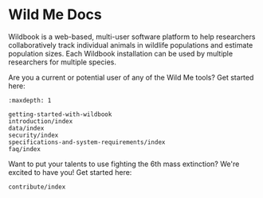 # Wild Me Docs

Wildbook is a web-based, multi-user software platform to help researchers collaboratively track individual animals in wildlife populations and estimate population sizes. Each Wildbook installation can be used by multiple researchers for multiple species.

Are you a current or potential user of any of the Wild Me tools? Get started here:

```{toctree}
:maxdepth: 1

getting-started-with-wildbook
introduction/index
data/index
security/index
specifications-and-system-requirements/index
faq/index
```

Want to put your talents to use fighting the 6th mass extinction? We're excited to have you! Get started here:

```{toctree}
contribute/index
```
